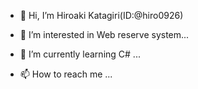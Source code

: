 - 👋 Hi, I’m Hiroaki Katagiri(ID:@hiro0926)
- 👀 I’m interested in Web reserve system...
- 🌱 I’m currently learning C# ...
  
- 📫 How to reach me ...

<!---
hiro0926/hiro0926 is a ✨ special ✨ repository because its `README.md` (this file) appears on your GitHub profile.
You can click the Preview link to take a look at your changes.
--->
